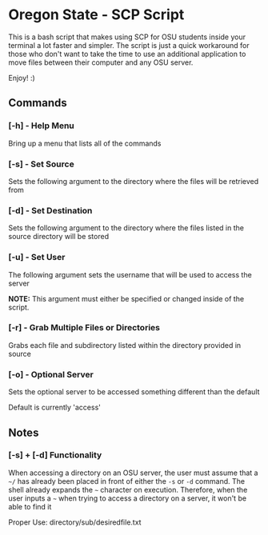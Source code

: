 # Oregon State - SCP Script

This is a bash script that makes using SCP for OSU students inside your terminal a lot faster and simpler. The script is just a quick workaround for those who don't want to take the time to use an additional application to move files between their computer and any OSU server.

Enjoy! :)

## Commands

### [-h] - Help Menu

Bring up a menu that lists all of the commands

### [-s] - Set Source

Sets the following argument to the directory where the files will be retrieved from

### [-d] - Set Destination

Sets the following argument to the directory where the files listed in the source directory will be stored

### [-u] - Set User

The following argument sets the username that will be used to access the server

**NOTE:** This argument must either be specified or changed inside of the script.

### [-r] - Grab Multiple Files or Directories

Grabs each file and subdirectory listed within the directory provided in source

### [-o] - Optional Server

Sets the optional server to be accessed something different than the default

Default is currently 'access'

## Notes

### [-s] + [-d] Functionality

When accessing a directory on an OSU server, the user must assume that a `~/` has already been placed in front of either the `-s` or `-d` command.
The shell already expands the `~` character on execution. Therefore, when the user inputs a `~` when trying to access a directory on a server, it won't be able to find it

Proper Use: directory/sub/desiredfile.txt